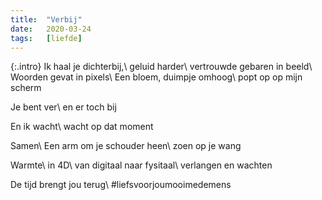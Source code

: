 ```yaml
---
title:  "Verbij"
date:   2020-03-24
tags:   [liefde]
---
```


{:.intro}
Ik haal je dichterbij,\\
geluid harder\\
vertrouwde gebaren in beeld\\
Woorden gevat in pixels\\
Een bloem, duimpje omhoog\\
popt op op mijn scherm

Je bent ver\\
en er toch bij

En ik wacht\\
wacht op dat moment

Samen\\
Een arm om je schouder heen\\
zoen op je wang

Warmte\\
in 4D\\
van digitaal naar fysitaal\\
verlangen en wachten

De tijd brengt jou terug\\
#liefsvoorjoumooimedemens
